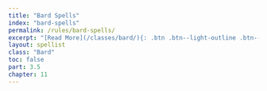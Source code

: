 ```yaml
---
title: "Bard Spells"
index: "bard-spells"
permalink: /rules/bard-spells/
excerpt: "[Read More](/classes/bard/){: .btn .btn--light-outline .btn--small}"
layout: spellist
class: "Bard"
toc: false
part: 3.5
chapter: 11
---
```

